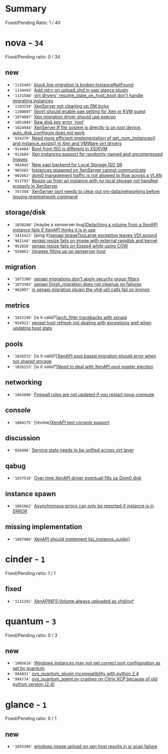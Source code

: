 # Summary

Fixed/Pending Ratio: 1 / 40

# nova  - `34`

Fixed/Pending ratio: 0 / 34

## new

 * `'1135465'` [block live migration is broken:InstanceNotFound](https://bugs.launchpad.net/nova/+bug/1135465)
 * `'1134493'` [Add retry on upload_vhd in xapi glance plugin](https://bugs.launchpad.net/nova/+bug/1134493)
 * `'1131588'` [virt drivers' resume_state_on_host_boot don't handle migrating instances](https://bugs.launchpad.net/nova/+bug/1131588)
 * `'1103158'` [XenServer not cleaning up SM locks](https://bugs.launchpad.net/nova/+bug/1103158)
 * `'1100697'` [libvirt should enable pae setting for Xen or KVM guest](https://bugs.launchpad.net/nova/+bug/1100697)
 * `'1074087'` [Xen migration driver should use execvp](https://bugs.launchpad.net/nova/+bug/1074087)
 * `'1052085'` [Raw disk key error 'root'](https://bugs.launchpad.net/nova/+bug/1052085)
 * `'1024944'` [XenServer:If file system is directly is on root device, auto_disk_configure does not work](https://bugs.launchpad.net/nova/+bug/1024944)
 * `'934279'` [Need more efficient implementation of get_num_instances() and instance_exists() in Xen and VMWare virt drivers](https://bugs.launchpad.net/nova/+bug/934279)
 * `'914484'` [Boot from ISO is different in XS/KVM](https://bugs.launchpad.net/nova/+bug/914484)
 * `'912684'` [Xen instances:support for randomly-named and uncompressed images](https://bugs.launchpad.net/nova/+bug/912684)
 * `'903445'` [New xapi backend for Local Storage ISO SR](https://bugs.launchpad.net/nova/+bug/903445)
 * `'903282'` [Instances spawned on XenServer cannot communicate](https://bugs.launchpad.net/nova/+bug/903282)
 * `'902663'` [dom0 management traffic is not allowed to flow across a VLAN](https://bugs.launchpad.net/nova/+bug/902663)
 * `'813793'` [Resize up from an instance with no local storage not handled properly in XenServer](https://bugs.launchpad.net/nova/+bug/813793)
 * `'747394'` [XenServer port needs to clear out vm-data/networking before issuing resetnetwork command](https://bugs.launchpad.net/nova/+bug/747394)

## storage/disk

 * `'1030108'` [maybe a xenserver bug][Detaching a volume from a XenAPI instance fails if XenAPI thinks it is in use](https://bugs.launchpad.net/nova/+bug/1030108)
 * `'1015423'` [ping it][xenapi ImageTooLarge exception leaves VDI around](https://bugs.launchpad.net/nova/+bug/1015423)
 * `'962144'` [xenapi resize fails on image with external ramdisk and kernel](https://bugs.launchpad.net/nova/+bug/962144)
 * `'952816'` [xenapi resize fails on Essex4 while using COW](https://bugs.launchpad.net/nova/+bug/952816)
 * `'929062'` [/images filling up on xenserver host](https://bugs.launchpad.net/nova/+bug/929062)

## migration

 * `'1073306'` [xenapi migrations don't apply security group filters](https://bugs.launchpad.net/nova/+bug/1073306)
 * `'1073303'` [xenapi finish_migration does not cleanup on failures](https://bugs.launchpad.net/nova/+bug/1073303)
 * `'962097'` [in xenapi migration plugin the vhd-util calls fail on kronos](https://bugs.launchpad.net/nova/+bug/962097)

## metrics

 * `'1015190'` [is it valid?][arch_filter tracebacks with xenapi](https://bugs.launchpad.net/nova/+bug/1015190)
 * `'954913'` [xenapi host refresh not dealing with exceptions well when updating host stats](https://bugs.launchpad.net/nova/+bug/954913)

## pools

 * `'1026552'` [is it valid?][XenAPI pool based migration should error when not shared storage](https://bugs.launchpad.net/nova/+bug/1026552)
 * `'1026153'` [is it valid?][Need to deal with XenAPI pool master election](https://bugs.launchpad.net/nova/+bug/1026153)

## networking

 * `'1043886'` [Firewall rules are not updated if you restart nova-compute](https://bugs.launchpad.net/nova/+bug/1043886)

## console

 * `'1004175'` [review][XenAPI text console support](https://bugs.launchpad.net/nova/+bug/1004175)

## discussion

 * `'816406'` [Service stats needs to be unified across virt layer](https://bugs.launchpad.net/nova/+bug/816406)

## qabug

 * `'1037516'` [Over time XenAPI driver eventuall fills up Dom0 disk](https://bugs.launchpad.net/nova/+bug/1037516)

## instance spawn

 * `'1061062'` [Asynchronous errors can only be reported if instance is in ERROR](https://bugs.launchpad.net/nova/+bug/1061062)

## missing implementation

 * `'1097980'` [XenAPI should implement list_instance_uuids()](https://bugs.launchpad.net/nova/+bug/1097980)

# cinder  - `1`

Fixed/Pending ratio: 1 / 1

## fixed

 * `'1131291'` [XenAPINFS:Volume always uploaded as vhd/ovf](https://bugs.launchpad.net/cinder/+bug/1131291)

# quantum  - `3`

Fixed/Pending ratio: 0 / 3

## new

 * `'1005616'` [Windows instances may not get correct port configuration as set by quantum](https://bugs.launchpad.net/quantum/+bug/1005616)
 * `'994831'` [ovs_quantum_plugin incompatibility with python 2.4](https://bugs.launchpad.net/quantum/+bug/994831)
 * `'994774'` [ovs_quantum_agent.py crashes on Citrix XCP because of old python version (2.4)](https://bugs.launchpad.net/quantum/+bug/994774)

# glance  - `1`

Fixed/Pending ratio: 0 / 1

## new

 * `'1055399'` [windows image upload on xen host results in sr scan failure](https://bugs.launchpad.net/glance/+bug/1055399)

